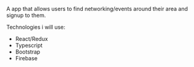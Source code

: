 A app that allows users to find networking/events around their area and signup to them.

Technologies i will use:

- React/Redux
- Typescript
- Bootstrap
- Firebase
